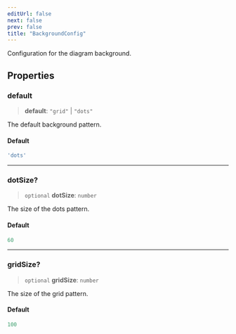 ```yaml
---
editUrl: false
next: false
prev: false
title: "BackgroundConfig"
---
```


Configuration for the diagram background.

## Properties

### default

> **default**: `"grid"` \| `"dots"`

The default background pattern.

#### Default

```ts
'dots'
```

***

### dotSize?

> `optional` **dotSize**: `number`

The size of the dots pattern.

#### Default

```ts
60
```

***

### gridSize?

> `optional` **gridSize**: `number`

The size of the grid pattern.

#### Default

```ts
100
```
